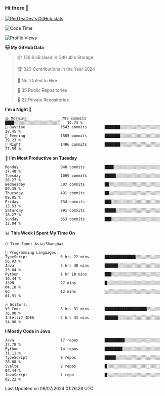 ### Hi there 👋

<!--
**RedTeaDev/RedTeaDev** is a ✨ _special_ ✨ repository because its `README.md` (this file) appears on your GitHub profile.

Here are some ideas to get you started:

- 🔭 I’m currently working on ...
- 🌱 I’m currently learning ...
- 👯 I’m looking to collaborate on ...
- 🤔 I’m looking for help with ...
- 💬 Ask me about ...
- 📫 How to reach me: ...
- 😄 Pronouns: ...
- ⚡ Fun fact: ...
-->

<!--
[![wakatime](https://wakatime.com/badge/user/6b101ed0-04c0-4490-9283-eb61f2efff96.svg)](https://wakatime.com/@6b101ed0-04c0-4490-9283-eb61f2efff96)
!-->

[![RedTeaDev's GitHub stats](https://github-readme-stats.vercel.app/api?username=RedTeaDev)](https://github.com/anuraghazra/github-readme-stats)
<!--
[![willianrod's wakatime stats](https://github-readme-stats.vercel.app/api/wakatime?username=RedTeaDev)](https://github.com/anuraghazra/github-readme-stats)
!-->
<!--START_SECTION:waka-->
![Code Time](http://img.shields.io/badge/Code%20Time-2%2C354%20hrs%2050%20mins-blue)

![Profile Views](http://img.shields.io/badge/Profile%20Views-0-blue)

**🐱 My GitHub Data** 

> 📦 159.6 kB Used in GitHub's Storage 
 > 
> 🏆 323 Contributions in the Year 2024
 > 
> 🚫 Not Opted to Hire
 > 
> 📜 35 Public Repositories 
 > 
> 🔑 22 Private Repositories 
 > 
**I'm a Night 🦉** 

```text
🌞 Morning                799 commits         ████░░░░░░░░░░░░░░░░░░░░░   14.73 % 
🌆 Daytime                1543 commits        ███████░░░░░░░░░░░░░░░░░░   28.45 % 
🌃 Evening                1585 commits        ███████░░░░░░░░░░░░░░░░░░   29.23 % 
🌙 Night                  1496 commits        ███████░░░░░░░░░░░░░░░░░░   27.59 % 
```
📅 **I'm Most Productive on Tuesday** 

```text
Monday                   948 commits         ████░░░░░░░░░░░░░░░░░░░░░   17.48 % 
Tuesday                  1099 commits        █████░░░░░░░░░░░░░░░░░░░░   20.27 % 
Wednesday                507 commits         ██░░░░░░░░░░░░░░░░░░░░░░░   09.35 % 
Thursday                 491 commits         ██░░░░░░░░░░░░░░░░░░░░░░░   09.05 % 
Friday                   734 commits         ███░░░░░░░░░░░░░░░░░░░░░░   13.53 % 
Saturday                 991 commits         █████░░░░░░░░░░░░░░░░░░░░   18.27 % 
Sunday                   653 commits         ███░░░░░░░░░░░░░░░░░░░░░░   12.04 % 
```


📊 **This Week I Spent My Time On** 

```text
🕑︎ Time Zone: Asia/Shanghai

💬 Programming Languages: 
TypeScript               6 hrs 22 mins       ██████████████░░░░░░░░░░░   56.83 % 
Java                     2 hrs 40 mins       ██████░░░░░░░░░░░░░░░░░░░   23.84 % 
Python                   1 hr 10 mins        ███░░░░░░░░░░░░░░░░░░░░░░   10.44 % 
JSON                     27 mins             █░░░░░░░░░░░░░░░░░░░░░░░░   04.10 % 
Go                       12 mins             ░░░░░░░░░░░░░░░░░░░░░░░░░   01.91 % 

🔥 Editors: 
VS Code                  8 hrs 31 mins       ███████████████████░░░░░░   76.00 % 
IntelliJ IDEA            2 hrs 41 mins       ██████░░░░░░░░░░░░░░░░░░░   24.00 % 
```

**I Mostly Code in Java** 

```text
Java                     17 repos            █████████░░░░░░░░░░░░░░░░   37.78 % 
Python                   14 repos            ████████░░░░░░░░░░░░░░░░░   31.11 % 
TypeScript               9 repos             █████░░░░░░░░░░░░░░░░░░░░   20.00 % 
Svelte                   2 repos             █░░░░░░░░░░░░░░░░░░░░░░░░   04.44 % 
JavaScript               1 repo              █░░░░░░░░░░░░░░░░░░░░░░░░   02.22 % 
```




 Last Updated on 08/07/2024 01:26:28 UTC
<!--END_SECTION:waka-->


